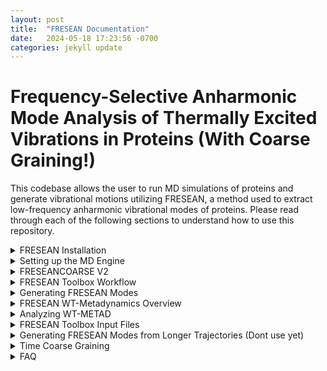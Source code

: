 ```yaml
---
layout: post
title:  "FRESEAN Documentation"
date:   2024-05-18 17:23:56 -0700
categories: jekyll update
---
```


# Frequency-Selective Anharmonic Mode Analysis of Thermally Excited Vibrations in Proteins (With Coarse Graining!) 
This codebase allows the user to run MD simulations of proteins and generate vibrational motions utilizing FRESEAN, a method used to extract low-frequency anharmonic vibrational modes of proteins. 
Please read through each of the following sections to understand how to use this repository. 
<details>
  
<summary> FRESEAN Installation </summary>

## Dependencies
FFTW (need version)
cmake(need version)
gcc (need version)
python3.8 (need version)
jupyter (need version)
gromacs 2022.5
plumed 2.8.*

## FRESEAN Installation
Please follow the following instruction to install our suite of tools.
```
git clone https://github.com/masauer2/FRESEANCOARSE.git
cd FRESEANCOARSE
make
make install
make clean
source ~/.bashrc
```
If you have already set up GROMACS 2022.5 with Plumed 2.8.2, please proceed to [FRESEAN Toolbox](#FRESEAN-Toolbox) to get an overview of the provided tools.
</details>

<details>
  
<summary> Setting up the MD Engine </summary>


# Setting up the MD Engine

Gromacs 2022.5 is used as the MD engine and Plumed 2.8.2 is used as a plugin to run metadynamics.

## Step 1: Compiling PLUMED 2.8.2
Download PLUMED 2.8.2 from here: https://www.plumed.org/download
06.20.2023: PlUMED updated version on downloads section of website to 2.8.3
```
interactive
tar xfz plumed-2.8.2.tgz
cd plumed-2.8.2
./configure --prefix=$HOME/plumed-2.8.2
make -j 4
make install
```

Make sure that these paths are included in your `.bashrc` file otherwise `plumed` won't be found.
## Step 1B: BASHRC FILE FOR SOURCING
```
export PATH=$PATH:$HOME/plumed-2.8.2/bin
export PLUMED_VIMPATH=$PLUMED_VIMPATH:$HOME/plumed-2.8.2/lib/plumed/vim
export C_INCLUDE_PATH=$C_INCLUDE_PATH:$HOME/plumed-2.8.2/include
export LD_LIBRARY_PATH=$LD_LIBRARY_PATH:$HOME/plumed-2.8.2/lib
export PKG_CONFIG_PATH=$PKG_CONFIG_PATH:$HOME/plumed-2.8.2/lib/pkgconfig
export PLUMED_KERNEL="$HOME/plumed-2.8.2/lib/libplumedKernel.so"
```

Once plumed is installed, gromacs can be installed with the plumed patch. If patching returns `--runtime not found`, make sure that there are two dashes in front of `runtime`.
## Step 2: Patching PLUMED 2.8.2 in Gromacs 2022.5
Download GROMACS 2022.5 from here: https://manual.gromacs.org/documentation/2022.5/download.html
```
cd ..
tar xfz gromacs-2022.5.tar.gz
mv gromacs-2022.5 gromacs-2022.5-plumed-2.8.2
cd gromacs-2022.5-plumed-2.8.2
plumed patch -p --runtime
cd ..
```

## Step 3: Compiling Gromacs 2022.5 with PLUMED 2.8.2 on ASU SOL
```
module load gcc-11.2.0-gcc-11.2.0
module load cuda-11.7.0-gcc-11.2.0
cd gromacs-2022.5-plumed-2.8.2
mkdir build
cd build
cmake .. -DGMX_GPU=CUDA -DCMAKE_INSTALL_PREFIX=$HOME/gromacs-2022.5-plumed-2.8.2 -DGMX_DEFAULT_SUFFIX=OFF -DGMX_BINARY_SUFFIX=_plumed -DGMX_LIBS_SUFFIX=_plumed -DGMX_BUILD_OWN_FFTW=ON -DREGRESSIONTEST_DOWNLOAD=ON
make -j 4
make check
make install
```
You can now use GROMACS with plumed with the command `gmx_plumed`. I also have just normal gromacs installed, which is why I have the weird name change. If you just have gromacs with plumed, the cmake command should be modified to `cmake .. -DGMX_GPU=CUDA -DCMAKE_INSTALL_PREFIX=$HOME/gromacs-2022.5-plumed-2.8.2 -DGMX_BUILD_OWN_FFTW=ON -DREGRESSIONTEST_DOWNLOAD=ON`.

## Configuring your BASHRC
Add the following line to your `~/.bashrc` file. Don't forget to run `source ~/.bashrc`!
```
source '$HOME/gromacs-2022.5-plumed-2.8.2/bin/GMXRC.bash'
```
</details>

<details>
<summary> FRESEANCOARSE V2 </summary>
# FRESEANCOARSE V2
There are example scripts provided at `scripts/metad_workflow`. This workflow starts with a pdb file and runs 250 well-temperated metadynamics with 0 THz FRESEAN modes. There is a `run.sh` script in each folder that runs the respective step. I will explain each run script below.

## 00-prep/run.sh 
Prepare your simulation by adding a box around the protein, adding solvent, and generating ions. Keep a mind that pdb filename, force field, water model and box size will have to be set manually. Default is AMBER99sb-isln and tip3p.

## 01-em+equi/run.sh 

Energy minimization (`em.mdp`) and 100ps NPT equilibration (`equi.mdp`). 

## 02-MD/run.sh

10 ns NPT sampling simulation (`sample-NPT.mdp`) with 20 fs output frequency.

## 03-CG/run.sh

Coarse-grain simulation using `fresean coarse`.

## 04-FRESEAN/run.sh

Generate velocity cross-correlation matrix (`fresean covar`), diagonalize the matrix (`fresean eigen`) and extract 0 THz Modes 7 and 8 (`fresean extract`) to `.xyz` format.

## 05-ModeProj/run.sh

Displacement projection of 10 ns trajectory onto FRESEAN modes.

## 06-metadyn/run.sh

Run 250 ns NPT WT-MetaD simulation with plumed input file `plumed-mode-metadyn.dat`. Hills file will be `plumed-mode-metadyn.hills`. Calculate 2D free energy surface in FRESEAN space (`plumed-mode-metadyn.fes`).

## 07-reweight/run.sh

Reweight 2D free energy surface in FRESEAN space to new collective variable space. This will require a plumed input file (`07-reweight/plumed-reweight-CV.dat`) where you can define the space you are reweighting into.

as collective variables
</details>

<details>

<summary> FRESEAN Toolbox Workflow </summary>

# FRESEAN Toolbox Workflow

Here is a summarized version of the workflow. First, a high-frequency short simulation (10 ns with 20 fs output frequency is what was tested) is run and cross-correlation matrices are generated from the simulation. Then, these matrices are diagonalized and the vibrational modes are extracted into PLUMED format and used as collective variables in matedynamics simulations.

</details>

<details>
  
<summary> Generating FRESEAN Modes </summary>

# FRESEAN Toolbox Programs
Information about the available tools are also accessible by running `fresean`.
## What frequencies can I analyze?
`fresean freqs` will provide output on the current frequency resolution as well as a file containing all frequenceis analyzed given a certain correlation function window. The following command will calculate the frequency resolution and analyzed frequency if we use 500 correlation points spaced at 0.004 ps (for a total correlation time of 2 ps) and output the result to `freqs.txt`.
```
fresean freqs -n 500 -t 0.004 -o freqs.txt
```
## What is an mtop file?
`fresean mtop` is __required__ to convert the topology provided by gromacs into a `.mtop` topology that is recognized by `fresean`. The following command will prompt the user for required information needed to generate the `.mtop` file.
```
fresean mtop -p complex.top
```
## How do I spatially coarsen my system?
`fresean coarse` is used to convert the all-atom trajectory provided by gromacs into a coarsened trajectory containing sidechain and backbone "beads". 

> **Warning**
> Currently, spatial coarse graining is only suported for proteins only containing canonical amino acids and no cofactors. Functionality to be added for future releases.

> **Warning**
> Coarse grain trajectory is output in `.gro` format and must be converted to `.trr` manually. This can be done with `gmx trjconv` (see example script `scripts/metad_workflow/03-CG/run.sh` for more info on how this can be done)
>

```
fresean coarse -f coarse.inp
```

## How can I generate my FRESEAN modes?
`fresean covar` is used to generate the frequency dependent cross-correlation matrices using information from a required input file. Once this code is ran, there will be a `.mmat` binary file containing these matrices. Immediately, `fresean eigen` should be used to read in this binary matrix and generate a new `.mmat` file containing the FRESEAN modes.

> **Note**
> The length of the correlation function must remain consistent between `fresean covar` and `fresean eigen`.

> **Note**
> It is not recommended to perform this analysis with an all-atom high-frequency trajectory. Coarse-graining the trajectory with `fresean coarse` reduces the computation time __significantly__ without loss of important information and is essentially required for performing this analysis on proteins. If you have long trajectories that have been previously coarse grained into 1ns chunks, please see next section for instructions.

```
fresean covar -f gen-modes.inp
fresean eigen -m covar_fresean.mmat -n 500
```
</details>
<details>
<summary> FRESEAN WT-Metadynamics Overview </summary>

## Now I have my modes, now what?
To use the FRESEAN modes as collective variables in an enhanced sampling simulation (such as metadynamics), the vibrational modes must be converted to a format that `Plumed` can understand. <br>
`fresean extract` can be used to convert the binary vibrational modes generated from `fresean eigen` into human-readable xyz format. 
```
fresean extract -f extract.inp
```
Once the modes are converted to `.xyz` format, they must be uncoarsened and converted again into the `Plumed` format.

> **Warning**
> Plumed requires __one__ input file that contains the pdb reference structure and all collective variables. Please refer to the PLUMED documentation (https://www.plumed.org/doc-v2.8/user-doc/html/master-_i_s_d_d-2.html) or utilize `notebooks/PLUMED_Formatting.ipynb` to put this input file together. The python notebook contains further documentation to compile the metadynamics input file.

## Selecting the Correct Metadynamics Parameters

 Selecting the Gaussian Width can be done using short vanilla MD fluctuations along the collective variables. Utilize `notebooks/proj.ipynb`, which contains futher docs on how to select this parameter. Generally, a gaussian width of 0.001 seems to be safe based on collected data. <br>
 
 Selecting the Gaussian height and deposition frequency cannot be reliably chosen a priori. However, a good rule of thumb is to begin by depositing smaller gaussians (=< 0.2 kJ/mol) every 1000 time points. Larger gaussian height will sample the collective variable space much faster, but constantly depositing these large gaussians (> 1 kJ/mol) can cause you to leap over unintended large barriers. <br>

 The bias factor should remain 10. The biasing factor effects the speed of the gaussian height rescaling. However, the gaussian height rescaling can also be controlled by the initial gaussian heigh value. If you are having difficulties overcoming energy barriers, jsut increase the gaussian height by ~0.2 kJ/mol. <br>

## Running WT-Metadynamics
You can run metadynamics using `scripts/template_metad/06-metadyn`. When running metadynamics, the plumed parameter file is provided at `plumed-files/metad/plumed.dat` and is required in addition to the previously prepared pdb file.

</details>


<details>
<summary> Analyzing WT-METAD </summary>

## Analyzing WT-METAD
  The output trajectory of metadynamics includes a hills file of all deposited gaussians (HILLS_PCAVARS1) which can either be directly converted to a free energy surface or reweighted into a different collective variable space. Direct conversion can be done using `plumed-files/metad/sum_hills.sh`. Reweighting can be done using `plumed-files/metad/reweight.sh` with `plumed-files/metad/plumed_reweight_metad.dat` as an input file.

> **Warning**
> These analysis files have to either be manually moved to the directory containing the metadynamics reuslt **OR** the relative path of the input file and all files mentioned in the plumed .dat file have to be changed. I recommend just moving these files. You wont need them anywhere else.
  
</details>
<details>
<summary> FRESEAN Toolbox Input Files </summary>

# FRESEAN Toolbox Input Files
For most of the toolbox, input files are utilized to set parameters. These input files can be found in the `inp-files` folder. Lines starting with a hash are ignored but serve as a header for the variable on the line below. In the following example, the first line is ignored and `complex.mtop` is read in as the parameter value for the `fnTop` variable. 
```
#fnTop
complex.mtop
```
Since this file format is not standard, I will explain each parameter below.
> **Note**
> Parameters with a green ![#c5f015](https://placehold.co/15x15/c5f015/c5f015.png) box are system-specific and should be modified depending on your protein and filenames. Parameters with a red ![#f03c15](https://placehold.co/15x15/f03c15/f03c15.png) box are essentially static and the recommended values are provided. 

## 01-coarse.inp
This input file is utilized by `fresean coarse`.<br>
- ![#c5f015](https://placehold.co/15x15/c5f015/c5f015.png) `fnTop`: `.mtop` file name generated from `fresean mtop` <br>
- ![#c5f015](https://placehold.co/15x15/c5f015/c5f015.png) `fnCrd`: All-atom trajectory (`.trr` recommended) <br>
- ![#c5f015](https://placehold.co/15x15/c5f015/c5f015.png) `fnVel`: If `fnCrd` is `.trr` format, this does not need to be set. For `.xyz` format, `fnCrd` should be the position file and `fnVel` should be the velocity data. <br>
- ![#f03c15](https://placehold.co/15x15/f03c15/f03c15.png) `fnJob`: `.job` file used to define atom groups. Does not need to be changed and can be found in `inp-files` folder. <br>
- ![#c5f015](https://placehold.co/15x15/c5f015/c5f015.png) `nRead`: Number of frames to read from trajectory. <br>
- ![#f03c15](https://placehold.co/15x15/f03c15/f03c15.png) `nSample`: How often we should read from trajectory. Should be set to 1. <br>
- ![#c5f015](https://placehold.co/15x15/c5f015/c5f015.png) `boxSize`: Should be set to the box size used to generate original trajectory. <br>
- ![#c5f015](https://placehold.co/15x15/c5f015/c5f015.png) `fnOutRef`: Name of output all-atom reference file. <br>
- ![#c5f015](https://placehold.co/15x15/c5f015/c5f015.png) `fnOutTraj`: Name of output coarse trajectory in `.gro` format. <br>
- ![#c5f015](https://placehold.co/15x15/c5f015/c5f015.png) `fnOutTopol`: Name of output `.mtop` coarsened topology in `.mtop` format. <br>

## 02-gen-modes.inp and 02-cgen-modes.inp
This file is utilized by `fresean covar`. There are two files provided in `inp-files`. `02-gen-modes.inp` is used for all-atom analysis and `02-cgen-modes` is used if `fresean coarse` was run first (which is recommended!!). <br>
- ![#c5f015](https://placehold.co/15x15/c5f015/c5f015.png) `fnTop`: `.mtop` file name generated from `fresean mtop` <br>
- ![#c5f015](https://placehold.co/15x15/c5f015/c5f015.png) `fnCrd`: All-atom trajectory (`.trr` recommended) <br>
- ![#c5f015](https://placehold.co/15x15/c5f015/c5f015.png)`fnVel`: If `fnCrd` is `.trr` format, this does not need to be set. For `.xyz` format, `fnCrd` should be the position file and `fnVel` should be the velocity data. <br>
- ![#c5f015](https://placehold.co/15x15/c5f015/c5f015.png) `nRead`: Number of frames to read from trajectory. <br>
- ![#c5f015](https://placehold.co/15x15/c5f015/c5f015.png)`analysisInterval`: How often we should read from trajectory. Used for time coarse graining. Please see [Time Coarse Graining](#Time-Coarse-Graining) for more information on how to vary this parameter. <br>
- ![#c5f015](https://placehold.co/15x15/c5f015/c5f015.png)`fnRef`: Reference file used for translational and rotational fitting <br>
- ![#f03c15](https://placehold.co/15x15/f03c15/f03c15.png) `alignGrp`: Group of atoms to align to. Should be 0 if provided job file is being used. <br>
- ![#f03c15](https://placehold.co/15x15/f03c15/f03c15.png) `analyzeGrp`: Group of atoms to analyze. Should be 0 if provided job file is being used. <br>
- ![#f03c15](https://placehold.co/15x15/f03c15/f03c15.png) `wrap`: Boundary Conditions. Only 0 supported. <br>
- ![#c5f015](https://placehold.co/15x15/c5f015/c5f015.png)`nCorr`: Number of correlation points. <br>
- ![#f03c15](https://placehold.co/15x15/f03c15/f03c15.png) `winSigma`: Length of Gaussian smoothing function. <br>
- ![#f03c15](https://placehold.co/15x15/f03c15/f03c15.png) `binaryMatrix`: Format of matrix output. 0 for ASCII, 1 for binary `.mmat`. Recommend 1 due to storage cost of ASCII format. <br>
- ![#f03c15](https://placehold.co/15x15/f03c15/f03c15.png) `doGenModes`: Perform Jacobi diagonalization. Should be 0 if using [FRESEAN Toolbox Workflow](#FRESEAN-Toolbox-Workflow).
- ![#f03c15](https://placehold.co/15x15/f03c15/f03c15.png) `convergence`: Convergence criteria of Jacobi diagonalization. 
- ![#f03c15](https://placehold.co/15x15/f03c15/f03c15.png) `maxIter`: Maximum number of swaps for Jacobi diagonalization.
- ![#c5f015](https://placehold.co/15x15/c5f015/c5f015.png) `fnOut`: Name of output `.mmat` file.


## 03-extract.inp
This input file is utilized by `fresean extract`.
- ![#c5f015](https://placehold.co/15x15/c5f015/c5f015.png) `fnEigVec`: `.mmat` file containing eigenvectors (output of `fresean eigen`) <br>
- ![#c5f015](https://placehold.co/15x15/c5f015/c5f015.png) `extractMode`: If set to 0, `freqSel` will extract based on nearest frequency in wavenumbers (cm^-1). If set to 1, `freqSel` will extract based on matrix index. Mode 1 is recommended. <br>
- ![#c5f015](https://placehold.co/15x15/c5f015/c5f015.png) `freqSel`: If `extractMode` set to 0, this is the frequency (in wavenumbers) that you want to extract. If `extractMode` set to 1, this is the matrix index that you want to extract. <br>
- ![#c5f015](https://placehold.co/15x15/c5f015/c5f015.png) `timestep`: Timestep of high frequency simulation. Used to calculate length of correlation function. <br>
- ![#c5f015](https://placehold.co/15x15/c5f015/c5f015.png) `modeStart`: First mode to extract. <br>
- ![#c5f015](https://placehold.co/15x15/c5f015/c5f015.png) `modeEnd`: Last mode to extract. <br>
- ![#c5f015](https://placehold.co/15x15/c5f015/c5f015.png) `fnOut`: String to append to output file. <br>
</details>

<details>
  
<summary> Generating FRESEAN Modes from Longer Trajectories (Dont use yet) </summary>

# Generating FRESEAN Modes from Longer Trajectories

## Averaging Over Cross-Correlation Matrices
All of the required example scripts can be located in `scripts/FRESEAN_average_scripts`. __These scripts may not work for your particular analyte and are only meant to serve as an example of my workflow.__ You are encouraged to write your own scripts depending on your particular needs. <br><br> To generate FRESEAN Modes on longer trajectories (longer than 1 ns), we must first generate individual cross-correlation matrices in 1 ns chunks and then average over all correlation matrices. <br><br>
For example, instead of running `fresean covar` on a 10 ns trajectory, the trajectory should be split using `gmx trjconv` and then `fresean covar` should be run __10 times__ on each trajectory fragment. <br><br>
`fresean avg` can be used to average over all of the generated cross-correlation matrices as follows.
```
fresean avg -f avg.inp
```
After running `fresean avg`, only one cross-correlation matrix will remain and can be diagonalized like normal using `fresean eigen`. <br>

## 05-average.inp
This input file is utilized by `fresean avg`.<br>
- ![#c5f015](https://placehold.co/15x15/c5f015/c5f015.png)`nFiles`: Number of cross-correlation matrices that you wish to average over <br>
- ![#c5f015](https://placehold.co/15x15/c5f015/c5f015.png)`fnList`: A line-delimited list containing the names of individual cross-correlation matrices <br>
- ![#c5f015](https://placehold.co/15x15/c5f015/c5f015.png)`fnOut`: Output file name <br>

</details>

<details>
  
<summary> Time Coarse Graining </summary>

# Time Coarse Graining
Currently, time-coarse graining can be used to further decrease the comutation time of `fresean covar` and `fresean eigen`. This can be done by directly by modifying the `analysisInterval` parameter in the input file for `fresean covar`. Currently, this parameter can be increased from 1 to 5, meaning that only every 5th frame in the trajectory will be analyzed. When `analysisInterval` is increased, the number of correlation points should be decreased such that the frequency resolution is maintained. Frequency resolution can be checked using `fresean freqs`.

> **Warning**
> It is not recommended to increase the parameter `analysisInterval` above 5, as this causes `spectral leakage`. Filters to be implemented for this capability in future releases.

</details>

<details>
  
<summary> FAQ </summary>

# FAQ
## Michael why did you include an FAQ?
For frequently asked questions.

</details>

